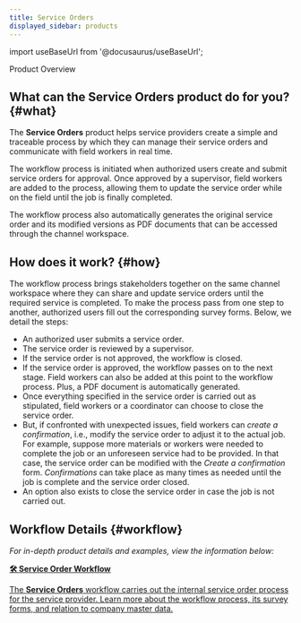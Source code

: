 ```yaml
---
title: Service Orders
displayed_sidebar: products
---
```


import useBaseUrl from '@docusaurus/useBaseUrl'; 

<span className="hero__title">Product Overview</span>
<br/>

## What can the Service Orders product do for you? {#what}
The **Service Orders** product helps service providers create a simple and traceable process by which they can manage their service orders and communicate with field workers in real time.

The workflow process is initiated when authorized users create and submit service orders for approval. Once approved by a supervisor, field workers are added to the process, allowing them to update the service order while on the field until the job is finally completed.

The workflow process also automatically generates the original service order and its modified versions as PDF documents that can be accessed through the channel workspace.

## How does it work? {#how}
The workflow process brings stakeholders together on the same channel workspace where they can share and update service orders until the required service is completed. To make the process pass from one step to another, authorized users fill out the corresponding survey forms. Below, we detail the steps:

- An authorized user submits a service order.
- The service order is reviewed by a supervisor.
- If the service order is not approved, the workflow is closed.
- If the service order is approved, the workflow passes on to the next stage. Field workers can also be added at this point to the workflow process. Plus, a PDF document is automatically generated.
- Once everything specified in the service order is carried out as stipulated, field workers or a coordinator can choose to close the service order.
- But, if confronted with unexpected issues, field workers can _create a confirmation_, i.e., modify the service order to adjust it to the actual job. For example, suppose more materials or workers were needed to complete the job or an unforeseen service had to be provided. In that case, the service order can be modified with the _Create a confirmation_ form. _Confirmations_ can take place as many times as needed until the job is complete and the service order closed.
- An option also exists to close the service order in case the job is not carried out.

## Workflow Details {#workflow}
_For in-depth product details and examples, view the information below:_

<div className="container">
<div className="row">

<div className="col col--12 margin-bottom--lg">
<a className="card2 padding--lg cardContainer_qNfC" href="/docs/products/purchase_order_product/workflow_overview">

<span className="hero__subtitle"><b>🛠 Service Order Workflow</b></span> 

The **Service Orders** workflow carries out the internal service order process for the service provider. Learn more about the workflow process, its survey forms, and relation to company master data.

</a>
</div>
</div>
</div>
<br/>
